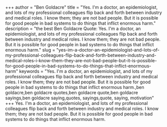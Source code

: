 +++
author = "Ben Goldacre"
title = "Yes. I'm a doctor, an epidemiologist, and lots of my professional colleagues flip back and forth between industry and medical roles. I know them; they are not bad people. But it is possible for good people in bad systems to do things that inflict enormous harm."
description = "the best Ben Goldacre Quote: Yes. I'm a doctor, an epidemiologist, and lots of my professional colleagues flip back and forth between industry and medical roles. I know them; they are not bad people. But it is possible for good people in bad systems to do things that inflict enormous harm."
slug = "yes-im-a-doctor-an-epidemiologist-and-lots-of-my-professional-colleagues-flip-back-and-forth-between-industry-and-medical-roles-i-know-them-they-are-not-bad-people-but-it-is-possible-for-good-people-in-bad-systems-to-do-things-that-inflict-enormous-harm"
keywords = "Yes. I'm a doctor, an epidemiologist, and lots of my professional colleagues flip back and forth between industry and medical roles. I know them; they are not bad people. But it is possible for good people in bad systems to do things that inflict enormous harm.,ben goldacre,ben goldacre quotes,ben goldacre quote,ben goldacre sayings,ben goldacre saying,quotes, sayings,quote, saying, motivation"
+++
Yes. I'm a doctor, an epidemiologist, and lots of my professional colleagues flip back and forth between industry and medical roles. I know them; they are not bad people. But it is possible for good people in bad systems to do things that inflict enormous harm.
